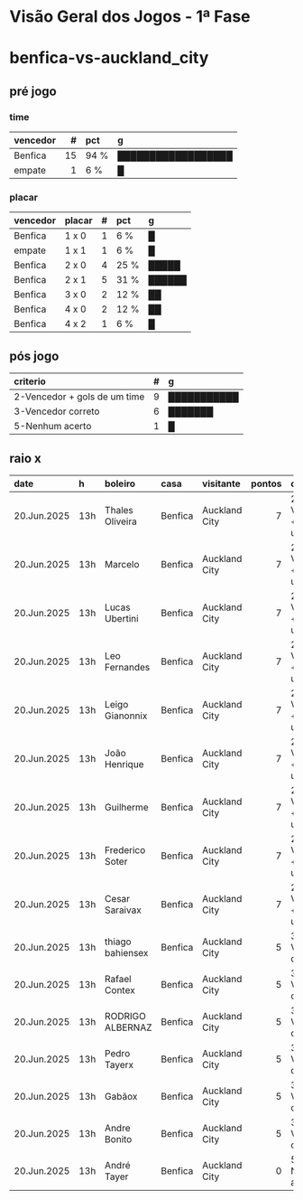 # Visão Geral dos Jogos - 1ª Fase

# benfica-vs-auckland_city

## pré jogo

### time

| vencedor   |   # | pct   | g                  |
|:-----------|----:|:------|:-------------------|
| Benfica    |  15 | 94 %  | ██████████████████ |
| empate     |   1 | 6 %   | █                  |

### placar

| vencedor   | placar   |   # | pct   | g      |
|:-----------|:---------|----:|:------|:-------|
| Benfica    | 1 x 0    |   1 | 6 %   | █      |
| empate     | 1 x 1    |   1 | 6 %   | █      |
| Benfica    | 2 x 0    |   4 | 25 %  | █████  |
| Benfica    | 2 x 1    |   5 | 31 %  | ██████ |
| Benfica    | 3 x 0    |   2 | 12 %  | ██     |
| Benfica    | 4 x 0    |   2 | 12 %  | ██     |
| Benfica    | 4 x 2    |   1 | 6 %   | █      |

## pós jogo

| criterio                     |   # | g           |
|:-----------------------------|----:|:------------|
| 2-Vencedor + gols de um time |   9 | ███████████ |
| 3-Vencedor correto           |   6 | ███████     |
| 5-Nenhum acerto              |   1 | █           |

## raio x

| date        | h   | boleiro          | casa    | visitante     |   pontos | criteiro                     | bol_placar   | bol_time   | real_placar   | real_time   |
|:------------|:----|:-----------------|:--------|:--------------|---------:|:-----------------------------|:-------------|:-----------|:--------------|:------------|
| 20.Jun.2025 | 13h | Thales Oliveira  | Benfica | Auckland City |        7 | 2-Vencedor + gols de um time | 4 x 0        | Benfica    | 6 x 0         | Benfica     |
| 20.Jun.2025 | 13h | Marcelo          | Benfica | Auckland City |        7 | 2-Vencedor + gols de um time | 4 x 0        | Benfica    | 6 x 0         | Benfica     |
| 20.Jun.2025 | 13h | Lucas Ubertini   | Benfica | Auckland City |        7 | 2-Vencedor + gols de um time | 3 x 0        | Benfica    | 6 x 0         | Benfica     |
| 20.Jun.2025 | 13h | Leo Fernandes    | Benfica | Auckland City |        7 | 2-Vencedor + gols de um time | 2 x 0        | Benfica    | 6 x 0         | Benfica     |
| 20.Jun.2025 | 13h | Leigo Gianonnix  | Benfica | Auckland City |        7 | 2-Vencedor + gols de um time | 3 x 0        | Benfica    | 6 x 0         | Benfica     |
| 20.Jun.2025 | 13h | João Henrique    | Benfica | Auckland City |        7 | 2-Vencedor + gols de um time | 2 x 0        | Benfica    | 6 x 0         | Benfica     |
| 20.Jun.2025 | 13h | Guilherme        | Benfica | Auckland City |        7 | 2-Vencedor + gols de um time | 2 x 0        | Benfica    | 6 x 0         | Benfica     |
| 20.Jun.2025 | 13h | Frederico Soter  | Benfica | Auckland City |        7 | 2-Vencedor + gols de um time | 1 x 0        | Benfica    | 6 x 0         | Benfica     |
| 20.Jun.2025 | 13h | Cesar Saraivax   | Benfica | Auckland City |        7 | 2-Vencedor + gols de um time | 2 x 0        | Benfica    | 6 x 0         | Benfica     |
| 20.Jun.2025 | 13h | thiago bahiensex | Benfica | Auckland City |        5 | 3-Vencedor correto           | 2 x 1        | Benfica    | 6 x 0         | Benfica     |
| 20.Jun.2025 | 13h | Rafael Contex    | Benfica | Auckland City |        5 | 3-Vencedor correto           | 2 x 1        | Benfica    | 6 x 0         | Benfica     |
| 20.Jun.2025 | 13h | RODRIGO ALBERNAZ | Benfica | Auckland City |        5 | 3-Vencedor correto           | 2 x 1        | Benfica    | 6 x 0         | Benfica     |
| 20.Jun.2025 | 13h | Pedro Tayerx     | Benfica | Auckland City |        5 | 3-Vencedor correto           | 4 x 2        | Benfica    | 6 x 0         | Benfica     |
| 20.Jun.2025 | 13h | Gabãox           | Benfica | Auckland City |        5 | 3-Vencedor correto           | 2 x 1        | Benfica    | 6 x 0         | Benfica     |
| 20.Jun.2025 | 13h | Andre Bonito     | Benfica | Auckland City |        5 | 3-Vencedor correto           | 2 x 1        | Benfica    | 6 x 0         | Benfica     |
| 20.Jun.2025 | 13h | André Tayer      | Benfica | Auckland City |        0 | 5-Nenhum acerto              | 1 x 1        | empate     | 6 x 0         | Benfica     |